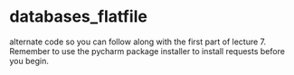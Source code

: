 # databases_flatfile
alternate code so you can follow along with the first part of lecture 7. Remember to use the pycharm package installer to install requests before you begin. 
